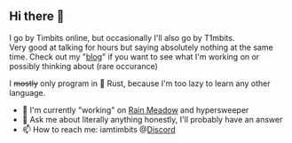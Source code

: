## Hi there 👋

I go by Timbits online, but occasionally I'll also go by T1mbits.<br>
Very good at talking for hours but saying absolutely nothing at the same time. Check out my "[blog](https://t1mbits.github.io/blog)" if you want to see what I'm working on or possibly thinking about (rare occurance)

I ~~mostly~~ only program in 🦀 Rust, because I'm too lazy to learn any other language.

- 🔭 I'm currently "working" on [Rain Meadow](https://github.com/henpemaz/Rain-Meadow) and hypersweeper
-  💬 Ask me about literally anything honestly, I'll probably have an answer
- 📫 How to reach me: iamtimbits @[Discord](https://discord.com)

<!--
**T1mbits/t1mbits** is a ✨ _special_ ✨ repository because its `README.md` (this file) appears on your GitHub profile.

Here are some ideas to get you started:

- 🔭 I’m currently working on ...
- 🌱 I’m currently learning ...
- 👯 I’m looking to collaborate on ...
- 🤔 I’m looking for help with ...
- 💬 Ask me about ...
- 📫 How to reach me: ...
- 😄 Pronouns: ...
- ⚡ Fun fact: ...
-->
